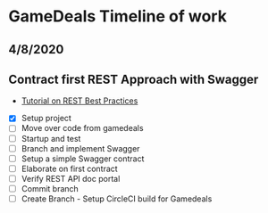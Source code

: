 # GameDeals Timeline of work

## 4/8/2020
## Contract first REST Approach with Swagger
- [Tutorial on REST Best Practices](https://www.springboottutorial.com/rest-api-best-practices-with-java-and-spring)

- [x] Setup project
- [ ] Move over code from gamedeals
- [ ] Startup and test
- [ ] Branch and implement Swagger
- [ ] Setup a simple Swagger contract
- [ ] Elaborate on first contract
- [ ] Verify REST API doc portal 
- [ ] Commit branch
- [ ] Create Branch - Setup CircleCI build for Gamedeals
